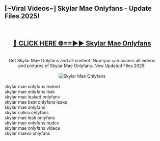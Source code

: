 <h2>[~Viral Videos~] Skylar Mae Onlyfans - Update Files 2025!</h2>
<br>
<div align="center">
<h2><a href="https://betterlinks.top/A2PfLJ" rel="nofollow">🔴 CLICK HERE 🌐==►► Skylar Mae Onlyfans</a></h2>
<br>
Get Skylar Mae Onlyfans and all content. Now you can access all videos and pictures of Skylar Mae Onlyfans. New Updated Files 2025!
<br>
<br>
<a href="https://betterlinks.top/A2PfLJ" rel="nofollow" data-target="animated-image.originalLink"><img src="https://i.ibb.co.com/WyWwxjT/player-gif2.gif" alt="Skylar Mae Onlyfans" style="max-width: 100%; display: inline-block;" data-target="animated-image.originalImage"></a>
</div>
<br>
skylar mae onlyfans leaked<br>
skylar mae onlyfans leak<br>
skylar mae leaked onlyfans<br>
skylar mae best onlyfans leaks<br>
skylar mae onlyfans<br>
skylar calico onlyfans<br>
skylar mae leak onlyfans<br>
skylar mae onlyfans nudes<br>
skylar mae onlyfans videos<br>
skylar maexo onlyfans